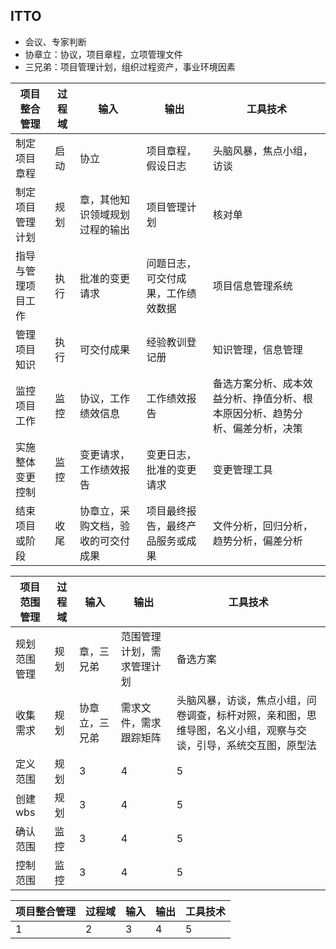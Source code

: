 ## ITTO

-   会议、专家判断
-   协章立：协议，项目章程，立项管理文件
-   三兄弟：项目管理计划，组织过程资产，事业环境因素

| 项目整合管理       | 过程域 | 输入                               | 输出                               | 工具技术                                                                     |
| ------------------ | ------ | ---------------------------------- | ---------------------------------- | ---------------------------------------------------------------------------- |
| 制定项目章程       | 启动   | 协立                               | 项目章程，假设日志                 | 头脑风暴，焦点小组，访谈                                                     |
| 制定项目管理计划   | 规划   | 章，其他知识领域规划过程的输出     | 项目管理计划                       | 核对单                                                                       |
| 指导与管理项目工作 | 执行   | 批准的变更请求                     | 问题日志，可交付成果，工作绩效数据 | 项目信息管理系统                                                             |
| 管理项目知识       | 执行   | 可交付成果                         | 经验教训登记册                     | 知识管理，信息管理                                                           |
| 监控项目工作       | 监控   | 协议，工作绩效信息                 | 工作绩效报告                       | 备选方案分析、成本效益分析、挣值分析、根本原因分析、趋势分析、偏差分析，决策 |
| 实施整体变更控制   | 监控   | 变更请求，工作绩效报告             | 变更日志，批准的变更请求           | 变更管理工具                                                                 |
| 结束项目或阶段     | 收尾   | 协章立，采购文档，验收的可交付成果 | 项目最终报告，最终产品服务或成果   | 文件分析，回归分析，趋势分析，偏差分析                                       |

| 项目范围管理 | 过程域 | 输入           | 输出                       | 工具技术                                                                                                       |
| ------------ | ------ | -------------- | -------------------------- | -------------------------------------------------------------------------------------------------------------- |
| 规划范围管理 | 规划   | 章，三兄弟     | 范围管理计划，需求管理计划 | 备选方案                                                                                                       |
| 收集需求     | 规划   | 协章立，三兄弟 | 需求文件，需求跟踪矩阵     | 头脑风暴，访谈，焦点小组，问卷调查，标杆对照，亲和图，思维导图，名义小组，观察与交谈，引导，系统交互图，原型法 |
| 定义范围     | 规划   | 3              | 4                          | 5                                                                                                              |
| 创建 wbs     | 规划   | 3              | 4                          | 5                                                                                                              |
| 确认范围     | 监控   | 3              | 4                          | 5                                                                                                              |
| 控制范围     | 监控   | 3              | 4                          | 5                                                                                                              |

| 项目整合管理 | 过程域 | 输入 | 输出 | 工具技术 |
| ------------ | ------ | ---- | ---- | -------- |
| 1            | 2      | 3    | 4    | 5        |
